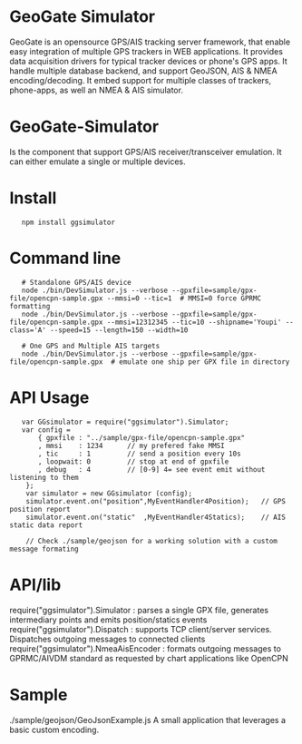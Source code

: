 GeoGate Simulator
=================

GeoGate is an opensource GPS/AIS tracking server framework, that enable easy
integration of multiple GPS trackers in WEB applications. It provides data
acquisition drivers for typical tracker devices or phone's GPS apps.
It handle multiple database backend, and support GeoJSON, AIS & NMEA encoding/decoding.
It embed support for multiple classes of trackers, phone-apps, as well an NMEA & AIS simulator.

GeoGate-Simulator
==================

Is the component that support GPS/AIS receiver/transceiver emulation. It can either
emulate a single or multiple devices.

Install
=======

       npm install ggsimulator

Command line
=============
       # Standalone GPS/AIS device
       node ./bin/DevSimulator.js --verbose --gpxfile=sample/gpx-file/opencpn-sample.gpx --mmsi=0 --tic=1  # MMSI=0 force GPRMC formatting
       node ./bin/DevSimulator.js --verbose --gpxfile=sample/gpx-file/opencpn-sample.gpx --mmsi=12312345 --tic=10 --shipname='Youpi' --class='A' --speed=15 --length=150 --width=10

       # One GPS and Multiple AIS targets
       node ./bin/DevSimulator.js --verbose --gpxfile=sample/gpx-file/opencpn-sample.gpx  # emulate one ship per GPX file in directory

API Usage
============
       var GGsimulator = require("ggsimulator").Simulator;
       var config =
           { gpxfile : "../sample/gpx-file/opencpn-sample.gpx"
           , mmsi    : 1234      // my prefered fake MMSI
           , tic     : 1         // send a position every 10s
           , loopwait: 0         // stop at end of gpxfile
           , debug   : 4         // [0-9] 4= see event emit without listening to them
        };
        var simulator = new GGsimulator (config);
        simulator.event.on("position",MyEventHandler4Position);   // GPS position report
        simulator.event.on("static"  ,MyEventHandler4Statics);    // AIS static data report

        // Check ./sample/geojson for a working solution with a custom message formating


API/lib
========
   require("ggsimulator").Simulator      : parses a single GPX file, generates intermediary points and emits position/statics events
   require("ggsimulator").Dispatch       : supports TCP client/server services. Dispatches outgoing messages to connected clients
   require("ggsimulator").NmeaAisEncoder : formats outgoing messages to GPRMC/AIVDM standard as requested by chart applications like OpenCPN

Sample
======
   ./sample/geojson/GeoJsonExample.js A small application that leverages a basic custom encoding.